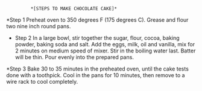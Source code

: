              *[STEPS TO MAKE CHOCOLATE CAKE]*

*Step 1 
Preheat oven to 350 degrees F (175 degrees C). 
Grease and flour two nine inch round pans.

* Step 2
In a large bowl, stir together the sugar, flour, cocoa, baking powder, baking soda and salt. 
Add the eggs, milk, oil and vanilla, mix for 2 minutes on medium speed of mixer. 
Stir in the boiling water last. Batter will be thin. 
Pour evenly into the prepared pans.

*Step 3
Bake 30 to 35 minutes in the preheated oven, until the cake tests done with a toothpick. 
Cool in the pans for 10 minutes, then remove to a wire rack to cool completely.